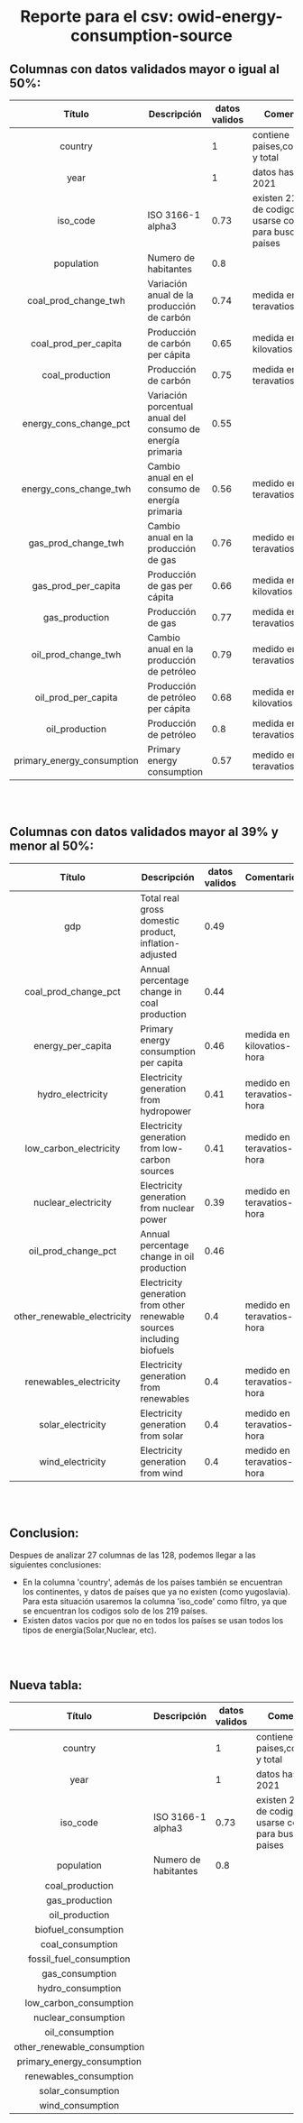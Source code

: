 
# $$\text{Reporte para el csv: owid-energy-consumption-source}$$

## Columnas con datos validados mayor o igual al 50%:

| Título | Descripción|datos validos | Comentarios |
|:-------------------:|---|---|---|
|country|| 1  |contiene paises,continentes y total|
|year||1 |datos hasta el 2021|
|iso_code|ISO 3166-1 alpha3| 0.73 |existen 219 tipos de codigos, puede usarse como filtro para buscar solo paises|
|population|Numero de habitantes| 0.8 ||
|coal_prod_change_twh|Variación anual de la producción de carbón| 0.74 |medida en teravatios-hora|
|coal_prod_per_capita|Producción de carbón per cápita| 0.65 | medida en kilovatios-hora|
|coal_production|Producción de carbón| 0.75 |medida en teravatios-hora|
|energy_cons_change_pct|Variación porcentual anual del consumo de energía primaria| 0.55 ||
|energy_cons_change_twh|Cambio anual en el consumo de energía primaria| 0.56 |medido en teravatios-hora|
|gas_prod_change_twh|Cambio anual en la producción de gas| 0.76 |medido en teravatios-hora|
|gas_prod_per_capita|Producción de gas per cápita| 0.66 |medida en kilovatios-hora|
|gas_production|Producción de gas| 0.77 |medida en teravatios-hora|
|oil_prod_change_twh|Cambio anual en la producción de petróleo| 0.79 |medido en teravatios-hora|
|oil_prod_per_capita|Producción de petróleo per cápita| 0.68 |medida en kilovatios-hora|
|oil_production|Producción de petróleo| 0.8 |medida en teravatios-hora|
|primary_energy_consumption|Primary energy consumption| 0.57 |medido en teravatios-hora|

<br>
<br>

## Columnas con datos validados mayor al 39% y menor al 50%:

| Título | Descripción|datos validos | Comentarios |
|:-------------------:|---|---|---|
|gdp|Total real gross domestic product, inflation-adjusted| 0.49 ||
|coal_prod_change_pct|Annual percentage change in coal production| 0.44 ||
|energy_per_capita|Primary energy consumption per capita| 0.46 |medida en kilovatios-hora|
|hydro_electricity|Electricity generation from hydropower| 0.41 |medido en teravatios-hora|
|low_carbon_electricity|Electricity generation from low-carbon sources| 0.41 |medido en teravatios-hora|
|nuclear_electricity|Electricity generation from nuclear power| 0.39 |medido en teravatios-hora|
|oil_prod_change_pct|Annual percentage change in oil production| 0.46 ||
|other_renewable_electricity|Electricity generation from other renewable sources including biofuels| 0.4 |medido en teravatios-hora|
|renewables_electricity|Electricity generation from renewables| 0.4 |medido en teravatios-hora|
|solar_electricity|Electricity generation from solar| 0.4 |medido en teravatios-hora|
|wind_electricity|Electricity generation from wind|0.4 |medido en teravatios-hora |

<br>
<br>

## Conclusion:
Despues de analizar 27 columnas de las 128, podemos llegar a las siguientes conclusiones:
- En la columna 'country', además de los países también se encuentran los continentes, y datos de países que ya no existen (como yugoslavia). Para esta situación usaremos la columna 'iso_code' como filtro, ya que se encuentran los codigos solo de los 219 países.
- Existen datos vacios por que no en todos los países se usan todos los tipos de energía(Solar,Nuclear, etc).

<br>
<br>

## Nueva tabla:

| Título | Descripción|datos validos | Comentarios |
|:-------------------:|---|---|---|
|country|| 1  |contiene paises,continentes y total|
|year||1 |datos hasta el 2021|
|iso_code|ISO 3166-1 alpha3| 0.73 |existen 219 tipos de codigos, puede usarse como filtro para buscar solo paises|
|population|Numero de habitantes| 0.8 ||
|coal_production|||
|gas_production|||
|oil_production|||
|biofuel_consumption|||
|coal_consumption|||
|fossil_fuel_consumption|||
|gas_consumption|||
|hydro_consumption|||
|low_carbon_consumption|||
|nuclear_consumption|||
|oil_consumption|||
|other_renewable_consumption|||
|primary_energy_consumption|||
|renewables_consumption|||
|solar_consumption|||
|wind_consumption|||